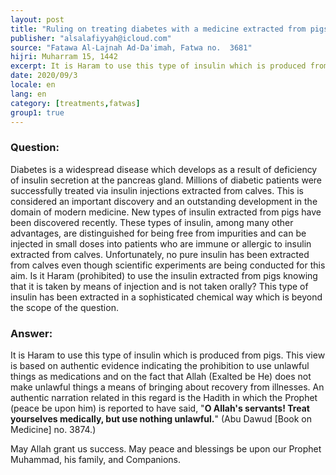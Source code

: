 ```yaml
---
layout: post
title: "Ruling on treating diabetes with a medicine extracted from pigs"
publisher: "alsalafiyyah@icloud.com"
source: "Fatawa Al-Lajnah Ad-Da'imah, Fatwa no.  3681"
hijri: Muharram 15, 1442
excerpt: It is Haram to use this type of insulin which is produced from pigs. This view is based on authentic evidence indicating the prohibition to use unlawful things as medications.
date: 2020/09/3
locale: en
lang: en
category: [treatments,fatwas]
group1: true
---
```


### Question:
Diabetes is a widespread disease which develops as a result of deficiency of insulin secretion at the pancreas gland. Millions of diabetic patients were successfully treated via insulin injections extracted from calves. This is considered an important discovery and an outstanding development in the domain of modern medicine. New types of insulin extracted from pigs have been discovered recently. These types of insulin, among many other advantages, are distinguished for being free from impurities and can be injected in small doses into patients who are immune or allergic to insulin extracted from calves. Unfortunately, no pure insulin has been extracted from calves even though scientific experiments are being conducted for this aim. Is it Haram (prohibited) to use the insulin extracted from pigs knowing that it is taken by means of injection and is not taken orally? This type of insulin has been extracted in a sophisticated chemical way which is beyond the scope of the question.

### Answer:
It is Haram to use this type of insulin which is produced from pigs. This view is based on authentic evidence indicating the prohibition to use unlawful things as medications and on the fact that Allah (Exalted be He) does not make unlawful things a means of bringing about recovery from illnesses. An authentic narration related in this regard is the Hadith in which the Prophet (peace be upon him) is reported to have said, "**O Allah's servants! Treat yourselves medically, but use nothing unlawful.**" (Abu Dawud [Book on Medicine] no. 3874.)

May Allah grant us success. May peace and blessings be upon our Prophet Muhammad, his family, and Companions. 

